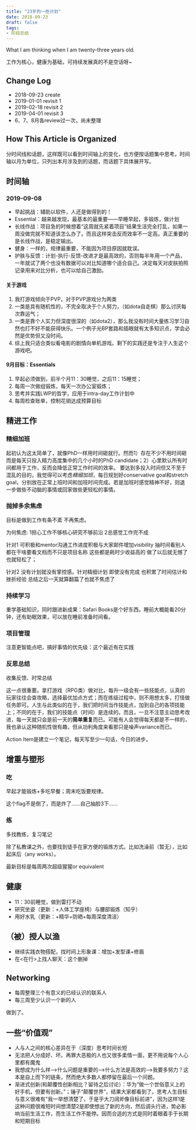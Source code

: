 ```yaml
---
title: "23岁的一些计划"
date: 2018-09-23
draft: false
tags: 
- 阶段总结
---
```

What I am thinking when I am twenty-three years old.

<!--more-->

工作为核心，健康为基础，可持续发展真的不是空话呀~

## Change Log
- 2018-09-23 create
- 2019-01-01 revisit 1
- 2019-02-18 revisit 2
- 2019-04-01 revisit 3
- 6、7、8月各review过一次，尚未整理

## How This Article is Organized
分时间线和话题，这样既可以看到时间轴上的变化，也方便按话题集中思考。时间轴以月为单位，只列出本月涉及到的话题，而话题下具体展开写。

## 时间轴
### 2019-09-08
- 早起挑战：辅助以软件，人还是做得到的！
- Essential：越来越发现，最基本的最重要——早睡早起，多锻炼，做计划
- 长线作战：项目急的时候想着“这周就先紧着项目”结果生活完全打乱，如果一周没做完就不知道该怎么办了。而且这样突击反而效率不一定高。真正重要的是长线作战，是稳定输出。
- 健身：一样的，规律最重要，不能因为项目原因就耽误。
- 护肤与反馈：计划-执行-反馈-改进才是最高效的，否则每半年用一个产品，一年就试了两个也没有数据可以对比知道哪个适合自己。决定每天对皮肤拍照记录用来对比分析，也可以给自己激励。

#### 关于游戏
1. 我打游戏倾向于PVP，对于PVP游戏分为两类
2. 一类是具有随机性的，不完全取决于个人努力，（如dota自走棋）那么讨厌每次靠运气；
3. 一类是靠个人实力但深度很深的（如dota2），那么我没有时间大量练习学习自然也打不好不能获得快乐。一个例子光BP套路和插眼就有太多知识点，学会必然是优势但又没时间。
4. 综上我只适合类似看电影的剧情向单机游戏。剩下的实践还是专注于人生这个游戏吧。

#### 9月目标：Essentials
1. 早起必须做到，前半个月11：30睡觉，之后11：15睡觉；
2. 每周一次做组锻炼，每天一次办公室锻炼；
3. 思考并实践LWP的哲学，应用于intra-day工作计划中
4. 每周检查账单，控制花销达成预算目标


## 精进工作
### 精细加班
起初认为这太简单了，就像PhD一样用时间砸就行。然而1）存在不少不用时间砸而是每天只投入精力高度集中的几个小时的PhD candidate；2）心里默认所有时间都用于工作，反而会降低正常工作时间的效率。
要达到多投入时间但又不至于混乱的目的，我觉得可以考虑*精细加班*，每日规划好conservative goal和stretch goal，分别放在正常上班时间和加班时间完成。若是加班时感觉精神不好，则退一步做些不动脑的事情或回家做些更轻松的事情。

### 抛掉多余焦虑
目标是做到工作有条不紊 不再焦虑。

为何焦虑: 1担心工作不够核心研究不够前沿 2总感觉工作完不成

针对1 可积极和mentor沟通工作进度积极与大家邮件增加visibility 抽时间看别人都在干啥要看文档而不只是项目名称 这些都是耗时少收益高的 做了以后就无憾了也就轻松了；

针对2 没有计划就没有掌控感。针对精细计划 即使没有完成 也积累了时间估计和挫折经验 总结之后一天就算翻篇了也就不焦虑了

### 持续学习
重学基础知识，同时跟进新成果：Safari Books是个好东西。睡前大概能看20分钟，还有助眠效果，可以放在睡前准备时间看。

### 项目管理
注意更智能点吧，搞好事情的优先级：这个最近有在实践

### 反思总结
收集反馈、时常总结

这一点很重要。拿打游戏（RPG类）做对比，每升一级会有一些技能点，认真的玩家往往会查攻略，选择最优加点方式；而在练级过程中，则不用想太多，打怪做任务即可。人生与此类似的在于，我们把时间当作技能点，加到自己的各项技能上；不同的在于，我们的技能点（时间）是连续的。而且，一旦不注意主动思考改进，每一天就只会是前一天的**简单重复**而已。可能有人会觉得每天都是不一样的，我也承认这种随机性很有趣，但从功利角度来看那只是噪声variance而已。

Action Item是建立一个笔记，每天写至少一句话，今日的进步。

## 增重与塑形
### 吃
早起才能锻炼+多吃早餐；周末吃饭要规律。

这个flag不是倒了，而是炸了……自己抽脸3下……

### 练
多找教练，复习笔记

除了私教课之外，也要找到徒手在家方便的锻炼方式。比如洗澡前（暂无），比如起床后（any works）。

最新目标是每周两次超级猩猩or equivalent

## 健康
- 11：30前睡觉，做到雷打不动
- 研究坐姿（更新：+人体工学座椅）与腰部锻炼（知乎）
- 用好水乳（更新：+精华+防晒+每周深度清洁）

## （被）授人以渔
- 继续实践衣物搭配，找时间上形象课：增加+发型课+修眉
- 在<在行>上找人聊天：这个删掉

## Networking
- 每周整理三个有意义的已经认识的联系人
- 每三周至少认识一个新的人

做到了。

## 一些“价值观”
- 人与人之间的核心差异在于（深度）思考时间长短
- 无法把人分成好、坏。再罪大恶极的人也又很多柔情一面，更不用说每个人心里都有魔鬼
- 我想成为什么样-->什么问题是重要的-->什么方法是高效的-->我要多努力？这本是自上而下的链条，然而绝大多数人都停留在最后一个问题。
- 渐进式创新(和颠覆性创新相比？留待之后讨论）：华为“做一个世俗意义上的好手机，但要有创新。”；锤子“颠覆世界”，结果大家都看到了。思考人生目标与意义很难有"我一举想清楚了，于是乎大刀阔斧像目标前进"，因为这样1是这种问题很难短时间想清楚2是即使想出了新的方向，然后调头行进，势必影响当前生活工作，而生活工作不能停。因而合适的方式是同时着眼着手于长期和短期目标